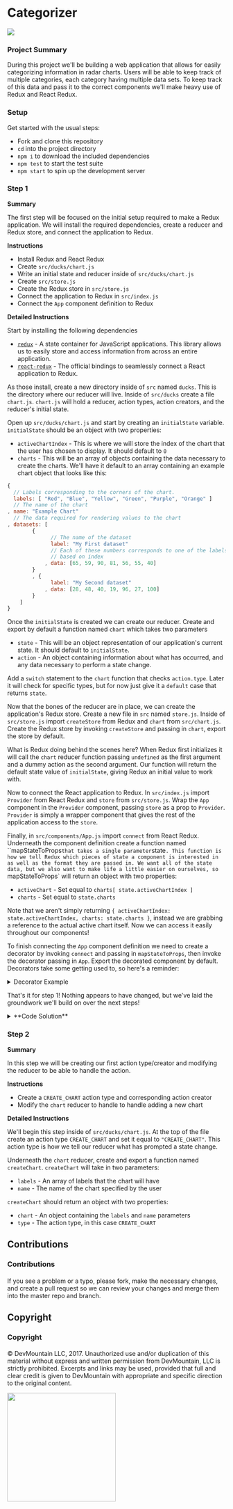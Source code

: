# Categorizer
<img src="https://raw.githubusercontent.com/DevMountain/categorizer/master/readme_assets/completed.png" />

### Project Summary

During this project we'll be building a web application that allows for easily categorizing information in radar charts. Users will be able to keep track of multiple categories, each category having multiple data sets. To keep track of this data and pass it to the correct components we'll make heavy use of Redux and React Redux.


### Setup

Get started with the usual steps: 

* Fork and clone this repository
* `cd` into the project directory
* `npm i` to download the included dependencies
* `npm test` to start the test suite
* `npm start` to spin up the development server

### Step 1

**Summary**

The first step will be focused on the initial setup required to make a Redux application. We will install the required dependencies, create a reducer and Redux store, and connect the application to Redux.

**Instructions**

* Install Redux and React Redux
* Create `src/ducks/chart.js`
* Write an initial state and reducer inside of `src/ducks/chart.js`
* Create `src/store.js`
* Create the Redux store in `src/store.js`
* Connect the application to Redux in `src/index.js`
* Connect the `App` component definition to Redux

**Detailed Instructions**

Start by installing the following dependencies

* [`redux`](http://redux.js.org/) - A state container for JavaScript applications. This library allows us to easily store and access information  from across an entire application.
* [`react-redux`](https://github.com/reactjs/react-redux) - The official bindings to seamlessly connect a React application to Redux.

As those install, create a new directory inside of `src` named `ducks`. This is the directory where our reducer will live. Inside of `src/ducks` create a file `chart.js`. `chart.js` will hold a reducer, action types, action creators, and the reducer's initial state.

Open up `src/ducks/chart.js` and start by creating an `initialState` variable. `initialState` should be an object with two properties:

* `activeChartIndex` - This is where we will store the index of the chart that the user has chosen to display. It should default to `0`
* `charts` - This will be an array of objects containing the data necessary to create the charts. We'll have it default to an array containing an example chart object that looks like this:

```javascript
{
  // Labels corresponding to the corners of the chart.
  labels: [ "Red", "Blue", "Yellow", "Green", "Purple", "Orange" ]
  // The name of the chart
, name: "Example Chart"
  // The data required for rendering values to the chart
, datasets: [
		{
			  // The name of the dataset
			  label: "My First dataset"
			  // Each of these numbers corresponds to one of the labels above,
			  // based on index
			, data: [65, 59, 90, 81, 56, 55, 40]
		}
		, {
			  label: "My Second dataset"
			, data: [28, 48, 40, 19, 96, 27, 100]
		}
	]
}
```

Once the `initialState` is created we can create our reducer. Create and export by default a function named `chart` which takes two parameters

* `state` - This will be an object representation of our application's current state. It should default to `initialState`.
* `action` - An object containing information about what has occurred, and any data necessary to perform a state change.

Add a `switch` statement to the `chart` function that checks `action.type`. Later it will check for specific types, but for now just give it a `default` case that returns `state`.

Now that the bones of the reducer are in place, we can create the application's Redux store. Create a new file in `src` named `store.js`. Inside of `src/store.js` import `createStore` from Redux and `chart` from `src/chart.js`. Create the Redux store by invoking `createStore` and passing in `chart`, export the store by default.

What is Redux doing behind the scenes here? When Redux first initializes it will call the `chart` reducer function passing `undefined` as the first argument and a dummy action as the second argument. Our function will return the default state value of `initialState`, giving Redux an initial value to work with.

Now to connect the React application to Redux. In `src/index.js` import `Provider` from React Redux and `store` from `src/store.js`. Wrap the `App` component in the `Provider` component, passing `store` as a prop to `Provider`.  `Provider` is simply a wrapper component that gives the rest of the application access to the `store`.

Finally, in `src/components/App.js` import `connect` from React Redux. Underneath the component definition create a function named ``mapStateToProps` that takes a single parameter `state`. This function is how we tell Redux which pieces of state a component is interested in as well as the format they are passed in. We want all of the state data, but we also want to make life a little easier on ourselves, so `mapStateToProps` will return an object with two properties:

* `activeChart` - Set equal to `charts[ state.activeChartIndex ]`
* `charts` - Set equal to `state.charts`

Note that we aren't simply returning `{ activeChartIndex: state.activeChartIndex, charts: state.charts }`, instead we are grabbing a reference to the actual active chart itself. Now we can access it easily throughout our components!

To finish connecting the `App` component definition we need to create a decorator by invoking `connect` and passing in `mapStateToProps`, then invoke the decorator passing in `App`. Export the decorated component by default. Decorators take some getting used to, so here's a reminder:

<details>

<summary>Decorator Example</summary>

```javascript
function mapStateToProps( state ) {
    return state;
}
const decorator = connect( mapStateToProps );
const decoratedComponent = decorator( App );
export default decoratedComponent;
```

This is usually shortened to

```javascript
function mapStateToProps( state ) {
    return state;
}
export default connect( mapStateToProps )( App );
```

</details>

That's it for step 1! Nothing appears to have changed, but we've laid the groundwork we'll build on over the next steps!

<details>

<summary>**Code Solution**</summary>

<details>

<summary>`src/ducks/chart.js`</summary>

```javascript
const initialState = {
	  activeChartIndex: 0
	, charts: [ {
		  labels: [ "Red", "Blue", "Yellow", "Green", "Purple", "Orange" ]
		, name: "Example Chart"
		, datasets: [
			{
				  label: "My First dataset"
				, data: [65, 59, 90, 81, 56, 55, 40]
			}
			, {
				  label: "My Second dataset"
				, data: [28, 48, 40, 19, 96, 27, 100]
			}
		]
	} ]
};

export default function chart( state = initialState, action ) {
	switch ( action.type ) {
		default: return state;
	}
}

```

</details>

<details>

<summary>`src/store.js`</summary>

```javascript
import { createStore } from "redux";

import chart from "./ducks/chart";

export default createStore( chart );
```

</details>

<details>

<summary>`src/index.js`</summary>

```javascript
import React from "react";
import ReactDOM from "react-dom";
import { Provider } from "react-redux";

import "./index.css";

import store from "./store";

import App from "./components/App";

ReactDOM.render(
	<Provider store={ store }>
		<App />
	</Provider>,
	document.getElementById( 'root' )
);

```

</details>

</details>

### Step 2

**Summary**

In this step we will be creating our first action type/creator and modifying the reducer to be able to handle the action.

**Instructions**

* Create a `CREATE_CHART` action type and corresponding action creator
* Modify the `chart` reducer to handle to handle adding a new chart

**Detailed Instructions**

We'll begin this step inside of `src/ducks/chart.js`. At the top of the file create an action type `CREATE_CHART` and set it equal to `"CREATE_CHART"`. This action type is how we tell our reducer what has prompted a state change.

Underneath the `chart` reducer, create and export a function named `createChart`. `createChart` will take in two parameters:

* `labels` - An array of labels that the chart will have
* `name` - The name of the chart specified by the user

`createChart` should return an object with two properties:

* `chart` - An object containing the `labels` and `name` parameters
* `type` - The action type, in this case `CREATE_CHART`

## Contributions

### Contributions

#### 
 
If you see a problem or a typo, please fork, make the necessary changes, and create a pull request so we can review your changes and merge them into the master repo and branch.

## Copyright

### Copyright

#### 

© DevMountain LLC, 2017. Unauthorized use and/or duplication of this material without express and written permission from DevMountain, LLC is strictly prohibited. Excerpts and links may be used, provided that full and clear credit is given to DevMountain with appropriate and specific direction to the original content.

<img src="https://devmounta.in/img/logowhiteblue.png" width="250">
